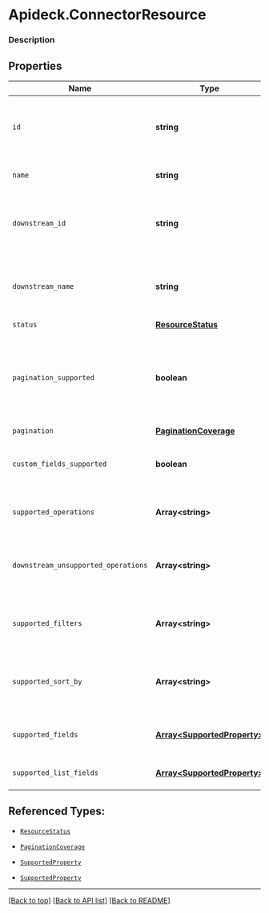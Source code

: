 # Apideck.ConnectorResource

### Description

## Properties
Name | Type | Description | Notes
------------ | ------------- | ------------- | -------------
`id` | **string** | ID of the resource, typically a lowercased version of name. | [optional] 
`name` | **string** | Name of the resource (plural) | [optional] 
`downstream_id` | **string** | ID of the resource in the Connector\'s API (downstream) | [optional] 
`downstream_name` | **string** | Name of the resource in the Connector\'s API (downstream) | [optional] 
`status` | [**ResourceStatus**](ResourceStatus.md) |  | [optional] 
`pagination_supported` | **boolean** | Indicates if pagination (cursor and limit parameters) is supported on the list endpoint of the resource. | [optional] 
`pagination` | [**PaginationCoverage**](PaginationCoverage.md) |  | [optional] 
`custom_fields_supported` | **boolean** | Indicates if custom fields are supported on this resource. | [optional] 
`supported_operations` | **Array&lt;string&gt;** | List of supported operations on the resource. | [optional] 
`downstream_unsupported_operations` | **Array&lt;string&gt;** | List of operations that are not supported on the downstream. | [optional] 
`supported_filters` | **Array&lt;string&gt;** | Supported filters on the list endpoint of the resource. | [optional] 
`supported_sort_by` | **Array&lt;string&gt;** | Supported sorting properties on the list endpoint of the resource. | [optional] 
`supported_fields` | [**Array&lt;SupportedProperty&gt;**](SupportedProperty.md) | Supported fields on the detail endpoint. | [optional] 
`supported_list_fields` | [**Array&lt;SupportedProperty&gt;**](SupportedProperty.md) | Supported fields on the list endpoint. | [optional] 





## Referenced Types:




* [`ResourceStatus`](ResourceStatus.md)

* [`PaginationCoverage`](PaginationCoverage.md)





* [`SupportedProperty`](SupportedProperty.md)
* [`SupportedProperty`](SupportedProperty.md)

---

[[Back to top]](#) [[Back to API list]](../../../../README.md#documentation-for-api-endpoints) [[Back to README]](../../../../README.md)


